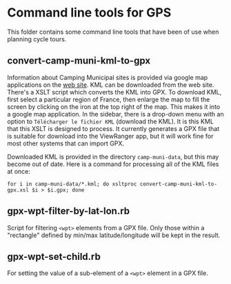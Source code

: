 # Command line tools for GPS

This folder contains some command line tools that have been of use when planning cycle tours.
 
## convert-camp-muni-kml-to-gpx

Information about Camping Municipal sites is provided via google map applications on the [web site](http://www.camping-municipal.org/index.htm).
KML can be downloaded from the web site. There's a XSLT script which converts the KML into GPX.
To download KML, first select a particular region of France, then enlarge the map to fill the screen by clicking on the iron at the top right of the map. This makes it into a google map application. In the sidebar, there is a drop-down menu with an option to `Télécharger le fichier KML` (download the KML).
It is this KML that this XSLT is designed to process.
It currently generates a GPX file that is suitable for download into the ViewRanger app,
but it will work fine for most other systems that can import GPX.

Downloaded KML is provided in the directory `camp-muni-data`, but this may become out of date. Here is a command for processing all of the KML files at once:

    for i in camp-muni-data/*.kml; do xsltproc convert-camp-muni-kml-to-gpx.xsl $i > $i.gpx; done

## gpx-wpt-filter-by-lat-lon.rb

Script for filtering `<wpt>` elements from a GPX file. Only those within a "rectangle" defined by min/max latitude/longitude will be kept in the result.

## gpx-wpt-set-child.rb

For setting the value of a sub-element of a `<wpt>` element in a GPX file. 
